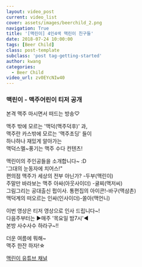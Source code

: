 ```yaml
---
layout: video_post
current: video_list
cover: assets/images/beerchild_2.png
navigation: True
title: '[맥린이] 4인4색 맥린이 친구들'
date: 2018-07-24 10:00:00
tags: [Beer Child]
class: post-template
subclass: 'post tag-getting-started'
author: kwang
categories:
  - Beer Child
video_url: zv0EYcNIw40
---
```


### 맥린이 - 맥주어린이 티저 공개 


본격 맥주 마시면서 떠드는 방송♡

맥주 밖에 모르는 '맥덕(맥주덕후)' 과,<br>
맥주란 카스밖에 모르는 '맥주초딩' 들이 <br>
하나하나 재밌게 알아가는<br>
맥덕스멜~풍기는 맥주 수다 컨텐츠!<br>

맥린이의 주인공들을 소개합니다~ :D<br>
'그대의 눈동자에 치어스!" <br>
편의점 맥주가 세상의 전부 아닌가? -두부(맥린이)<br>
주말만 바라보는 맥주 아싸(아웃사이더) -귤찌(맥저씨)<br>
그림그리는 공대출신 펍이사. 통편집의 아이콘!-바구(맥삼촌)<br>
맥덕계의 떠오르는 인싸(인사이더)-쏠아(맥언니)<br>

이번 영상은 티저 영상으로 인사 드립니다~!<br>
다음주부터는 ▶매주 '목요일 밤7시'◀ <br>
본방 사수사수 하라구~!!<br>

더운 여름에 뭐해~ <br>
맥주 한잔 하자!☆<br>

[맥린이 유튜브 채널](https://www.youtube.com/channel/UCKWclNzINS9c_b4QIP5OCQA)